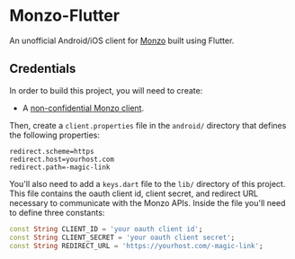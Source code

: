 # Monzo-Flutter

An unofficial Android/iOS client for [Monzo][monzo] built using Flutter.

## Credentials
In order to build this project, you will need to create:

* A [non-confidential Monzo client][monzo-client].

Then, create a `client.properties` file in the `android/` directory that defines the following properties:

```properties
redirect.scheme=https
redirect.host=yourhost.com
redirect.path=-magic-link
```

You'll also need to add a `keys.dart` file to the `lib/` directory of this project.
This file contains the oauth client id, client secret, and redirect URL necessary to communicate with the Monzo APIs.
Inside the file you'll need to define three constants:
```dart
const String CLIENT_ID = 'your oauth client id';
const String CLIENT_SECRET = 'your oauth client secret';
const String REDIRECT_URL = 'https://yourhost.com/-magic-link';
```

[monzo]: https://monzo.com/
[monzo-client]: https://developers.monzo.com/
